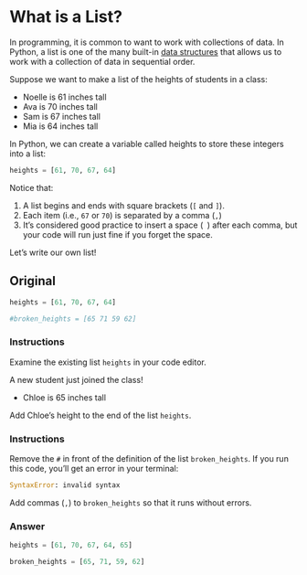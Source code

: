 # What is a List?

In programming, it is common to want to work with collections of data. In Python, a list is one of the many built-in [data structures](https://en.wikipedia.org/wiki/Data_structure) that allows us to work with a collection of data in sequential order.

Suppose we want to make a list of the heights of students in a class:

* Noelle is 61 inches tall
* Ava is 70 inches tall
* Sam is 67 inches tall
* Mia is 64 inches tall

In Python, we can create a variable called heights to store these integers into a list:

```py
heights = [61, 70, 67, 64]
```

Notice that:

1. A list begins and ends with square brackets (`[` and `]`).
2. Each item (i.e., `67` or `70`) is separated by a comma (`,`)
3. It’s considered good practice to insert a space (` `) after each comma, but your code will run just fine if you forget the space.

Let’s write our own list!

## Original

```py
heights = [61, 70, 67, 64]

#broken_heights = [65 71 59 62]
```

### Instructions

Examine the existing list `heights` in your code editor.

A new student just joined the class!

* Chloe is 65 inches tall

Add Chloe’s height to the end of the list `heights`.

### Instructions

Remove the `#` in front of the definition of the list `broken_heights`. If you run this code, you’ll get an error in your terminal:


```py
SyntaxError: invalid syntax
```

Add commas (`,`) to `broken_heights` so that it runs without errors.

### Answer

```py
heights = [61, 70, 67, 64, 65]

broken_heights = [65, 71, 59, 62]
```